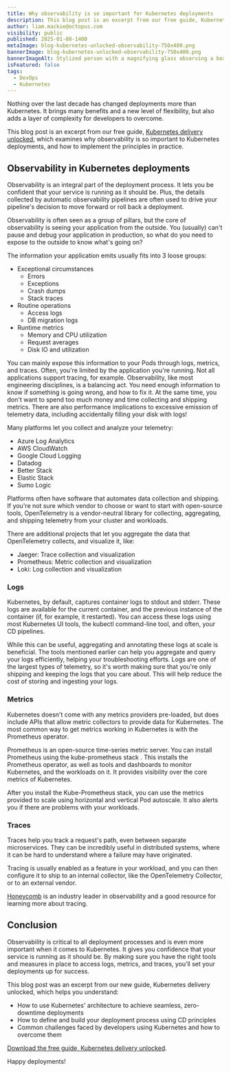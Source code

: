 ```yaml
---
title: Why observability is so important for Kubernetes deployments
description: This blog post is an excerpt from our free guide, Kubernetes delivery unlocked, which examines why observability is so important to Kubernetes deployments.
author: liam.mackie@octopus.com
visibility: public
published: 2025-01-08-1400
metaImage: blog-kubernetes-unlocked-observability-750x400.png
bannerImage: blog-kubernetes-unlocked-observability-750x400.png
bannerImageAlt: Stylized person with a magnifying glass observing a box that's being unlocked, containing Kubernetes logos.
isFeatured: false
tags: 
  - DevOps
  - Kubernetes
---
```


Nothing over the last decade has changed deployments more than Kubernetes. It brings many benefits and a new level of flexibility, but also adds a layer of complexity for developers to overcome.

This blog post is an excerpt from our free guide, [Kubernetes delivery unlocked](https://octopus.com/whitepapers/kubernetes-delivery-unlocked), which examines why observability is so important to Kubernetes deployments, and how to implement the principles in practice. 

## Observability in Kubernetes deployments 

Observability is an integral part of the deployment process. It lets you be confident that your service is running as it should be. Plus, the details collected by automatic observability pipelines are often used to drive your pipeline's decision to move forward or roll back a deployment.

Observability is often seen as a group of pillars, but the core of observability is seeing your application from the outside. You (usually) can't pause and debug your application in production, so what do you need to expose to the outside to know what's going on?

The information your application emits usually fits into 3 loose groups:

- Exceptional circumstances
	- Errors
	- Exceptions
	- Crash dumps
	- Stack traces
 - Routine operations
	- Access logs
	- DB migration logs
- Runtime metrics
	- Memory and CPU utilization
	- Request averages
	- Disk IO and utilization

You can mainly expose this information to your Pods through logs, metrics, and traces. Often, you're limited by the application you're running. Not all applications support tracing, for example. Observability, like most engineering disciplines, is a balancing act. You need enough information to know if something is going wrong, and how to fix it. At the same time, you don't want to spend too much money and time collecting and shipping metrics. There are also performance implications to excessive emission of telemetry data, including accidentally filling your disk with logs!

Many platforms let you collect and analyze your telemetry:

- Azure Log Analytics
- AWS CloudWatch
- Google Cloud Logging
- Datadog
- Better Stack
- Elastic Stack
- Sumo Logic

Platforms often have software that automates data collection and shipping. If you're not sure which vendor to choose or want to start with open-source tools, OpenTelemetry is a vendor-neutral library for collecting, aggregating, and shipping telemetry from your cluster and workloads.

There are additional projects that let you aggregate the data that OpenTelemetry collects, and visualize it, like:

- Jaeger: Trace collection and visualization
- Prometheus: Metric collection and visualization
- Loki: Log collection and visualization


### Logs

Kubernetes, by default, captures container logs to stdout and stderr. These logs are available for the current container, and the previous instance of the container (if, for example, it restarted). You can access these logs using most Kubernetes UI tools, the kubectl command-line tool, and often, your CD pipelines. 

While this can be useful, aggregating and annotating these logs at scale is beneficial. The tools mentioned earlier can help you aggregate and query your logs efficiently, helping your troubleshooting efforts. Logs are one of the largest types of telemetry, so it's worth making sure that you're only shipping and keeping the logs that you care about. This will help reduce the cost of storing and ingesting your logs.

### Metrics

Kubernetes doesn't come with any metrics providers pre-loaded, but does include APIs that allow metric collectors to provide data for Kubernetes. The most common way to get metrics working in Kubernetes is with the Prometheus operator.  

Prometheus is an open-source time-series metric server. You can install Prometheus using the kube-prometheus stack . This installs the Prometheus operator, as well as tools and dashboards to monitor Kubernetes, and the workloads on it. It provides visibility over the core metrics of Kubernetes. 

After you install the Kube-Prometheus stack, you can use the metrics provided to scale using horizontal and vertical Pod autoscale. It also alerts you if there are problems with your workloads.

### Traces

Traces help you track a request's path, even between separate microservices.  They can be incredibly useful in distributed systems, where it can be hard to understand where a failure may have originated. 

Tracing is usually enabled as a feature in your workload, and you can then configure it to ship to an internal collector, like the OpenTelemetry Collector, or to an external vendor. 

[Honeycomb](https://www.honeycomb.io/) is an industry leader in observability and a good resource for learning more about tracing.

## Conclusion

Observability is critical to all deployment processes and is even more important when it comes to Kubernetes. It gives you confidence that your service is running as it should be. By making sure you have the right tools and measures in place to access logs, metrics, and traces, you’ll set your deployments up for success. 

This blog post was an excerpt from our new guide, Kubernetes delivery unlocked, which helps you understand:

- How to use Kubernetes' architecture to achieve seamless, zero-downtime deployments
- How to define and build your deployment process using CD principles
- Common challenges faced by developers using Kubernetes and how to overcome them

[Download the free guide, Kubernetes delivery unlocked](https://octopus.com/whitepapers/kubernetes-delivery-unlocked).

Happy deployments! 